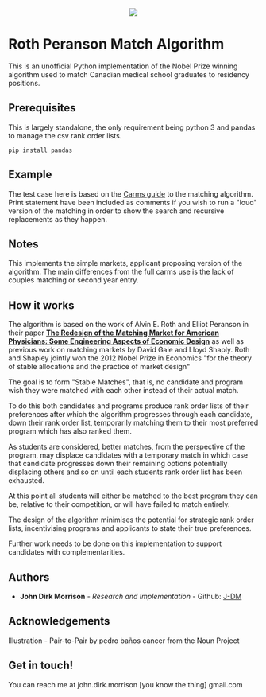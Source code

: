
<div align="center">
  <img src="https://imgur.com/uE7gFtq.jpg"><br>
</div>

# Roth Peranson Match Algorithm

This is an unofficial Python implementation of the Nobel Prize winning algorithm used to match Canadian medical school graduates to residency positions.

## Prerequisites

This is largely standalone, the only requirement being python 3 and pandas to manage the csv rank order lists.


```
pip install pandas

```

## Example

The test case here is based on the [Carms guide](https://www.carms.ca/the-match/how-it-works/) to the matching algorithm. Print statement have been included as comments if you wish to run a "loud" version of the matching in order to show the search and recursive replacements as they happen.

## Notes

This implements the simple markets, applicant proposing version of the algorithm. The main differences from the full carms use is the lack of couples matching or second year entry.

## How it works

The algorithm is based on the work of Alvin E. Roth and Elliot Peranson in their paper [__The Redesign of the Matching Market for American Physicians: Some Engineering Aspects of Economic Design__](https://web.stanford.edu/~alroth/papers/rothperansonaer.PDF) as well as previous work on matching markets by David Gale and Lloyd Shaply. Roth and Shapley jointly won the 2012 Nobel Prize in Economics "for the theory of stable allocations and the practice of market design"

The goal is to form "Stable Matches", that is, no candidate and program wish they were matched with each other instead of their actual match. 

To do this both candidates and programs produce rank order lists of their preferences after which the algorithm progresses through each candidate, down their rank order list, temporarily matching them to their most preferred program which has also ranked them. 

As students are considered, better matches, from the perspective of the program, may displace candidates with a temporary match in which case that candidate progresses down their remaining options potentially displacing others and so on until each students rank order list has been exhausted. 

At this point all students will either be matched to the best program they can be, relative to their competition, or will have failed to match entirely.

The design of the algorithm minimises the potential for strategic rank order lists, incentivising programs and applicants to state their true preferences.

Further work needs to be done on this implementation to support candidates with complementarities.

## Authors

* **John Dirk Morrison** - *Research and Implementation* - Github: [J-DM](https://github.com/J-DM)

## Acknowledgements

Illustration - Pair-to-Pair by pedro baños cancer from the Noun Project

## Get in touch!

You can reach me at john.dirk.morrison \[you know the thing\] gmail.com 